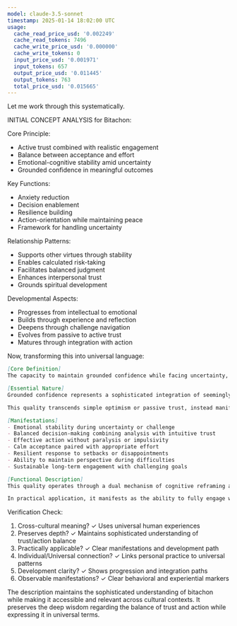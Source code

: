 ```yaml
---
model: claude-3.5-sonnet
timestamp: 2025-01-14 18:02:00 UTC
usage:
  cache_read_price_usd: '0.002249'
  cache_read_tokens: 7496
  cache_write_price_usd: '0.000000'
  cache_write_tokens: 0
  input_price_usd: '0.001971'
  input_tokens: 657
  output_price_usd: '0.011445'
  output_tokens: 763
  total_price_usd: '0.015665'
---
```


Let me work through this systematically.

INITIAL CONCEPT ANALYSIS for Bitachon:

Core Principle:
- Active trust combined with realistic engagement
- Balance between acceptance and effort
- Emotional-cognitive stability amid uncertainty
- Grounded confidence in meaningful outcomes

Key Functions:
- Anxiety reduction
- Decision enablement
- Resilience building
- Action-orientation while maintaining peace
- Framework for handling uncertainty

Relationship Patterns:
- Supports other virtues through stability
- Enables calculated risk-taking
- Facilitates balanced judgment
- Enhances interpersonal trust
- Grounds spiritual development

Developmental Aspects:
- Progresses from intellectual to emotional
- Builds through experience and reflection
- Deepens through challenge navigation
- Evolves from passive to active trust
- Matures through integration with action

Now, transforming this into universal language:

```markdown
[Core Definition]
The capacity to maintain grounded confidence while facing uncertainty, combining active engagement with deep acceptance. This quality enables effective action without anxiety, balancing realistic effort with fundamental trust in the meaningful unfolding of events and one's capacity to navigate them constructively.

[Essential Nature]
Grounded confidence represents a sophisticated integration of seemingly opposite orientations: acceptance and action, peace and engagement, letting go and taking responsibility. It operates as both an emotional stabilizer and an action enabler, providing a foundation for meaningful engagement with life's challenges while maintaining internal equilibrium.

This quality transcends simple optimism or passive trust, instead manifesting as a dynamic stance that combines clear-seeing acceptance of reality with active participation in shaping outcomes. It enables decisiveness without rigidity, peace without passivity, and engagement without anxiety.

[Manifestations]
- Emotional stability during uncertainty or challenge
- Balanced decision-making combining analysis with intuitive trust
- Effective action without paralysis or impulsivity
- Calm acceptance paired with appropriate effort
- Resilient response to setbacks or disappointments
- Ability to maintain perspective during difficulties
- Sustainable long-term engagement with challenging goals

[Functional Description]
This quality operates through a dual mechanism of cognitive reframing and emotional regulation. At the cognitive level, it enables the interpretation of events within a broader context of meaning and purpose, while emotionally it provides an anchor of stability independent of external circumstances. This integration allows for both realistic assessment and maintained equilibrium, creating a foundation for effective action without anxiety.

In practical application, it manifests as the ability to fully engage with life's challenges while maintaining internal peace. This enables clear decision-making in uncertainty, resilient response to setbacks, and sustained effort toward meaningful goals without becoming overwhelmed. The quality develops through progressive integration of experience, reflection, and conscious practice in handling increasingly complex situations while maintaining inner stability.
```

Verification Check:
1. Cross-cultural meaning? ✓ Uses universal human experiences
2. Preserves depth? ✓ Maintains sophisticated understanding of trust/action balance
3. Practically applicable? ✓ Clear manifestations and development path
4. Individual/Universal connection? ✓ Links personal practice to universal patterns
5. Development clarity? ✓ Shows progression and integration paths
6. Observable manifestations? ✓ Clear behavioral and experiential markers

The description maintains the sophisticated understanding of bitachon while making it accessible and relevant across cultural contexts. It preserves the deep wisdom regarding the balance of trust and action while expressing it in universal terms.
